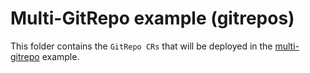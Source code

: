 # Multi-GitRepo example (gitrepos)

This folder contains the `GitRepo CRs` that will be deployed in the [multi-gitrepo](https://github.com/rancher/fleet-examples/tree/master/single-cluster/multi-gitrepo) example.

